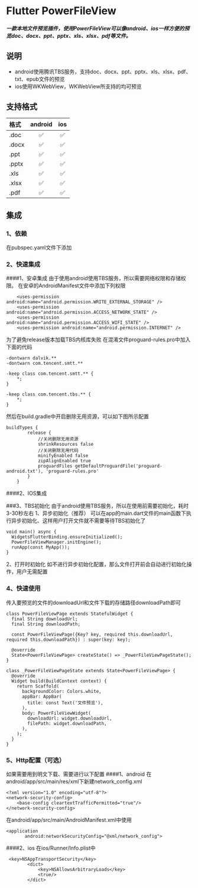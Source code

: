 # Flutter PowerFileView

##### 一款本地文件预览插件，使用PowerFileView可以像android、ios一样方便的预览doc、docx、ppt、pptx、xls、xlsx、pdf等文件。

## 说明
* android使用腾讯TBS服务，支持doc、docx、ppt、pptx、xls、xlsx、pdf、txt、epub文件的预览
* ios使用WKWebView，WKWebView所支持的均可预览

## 支持格式
|格式|android|ios|
|:----|:----:|:----:|
|.doc| ✅ | ✅ |
|.docx| ✅ | ✅ |
|.ppt| ✅ | ✅ |
|.pptx| ✅ | ✅ |
|.xls| ✅ | ✅ |
|.xlsx| ✅ | ✅ |
|.pdf|✅ | ✅ |

## 集成
### 1、依赖
在pubspec.yaml文件下添加

### 2、快速集成
####1、安卓集成
由于使用android使用TBS服务，所以需要网络权限和存储权限。
在安卓的AndroidManifest文件中添加下列权限
```
    <uses-permission android:name="android.permission.WRITE_EXTERNAL_STORAGE" />
    <uses-permission android:name="android.permission.ACCESS_NETWORK_STATE" />
    <uses-permission android:name="android.permission.ACCESS_WIFI_STATE" />
    <uses-permission android:name="android.permission.INTERNET" />
```
为了避免release版本加载TBS内核库失败
在混淆文件proguard-rules.pro中加入下面的代码
```
-dontwarn dalvik.**
-dontwarn com.tencent.smtt.**

-keep class com.tencent.smtt.** {
    *;
}

-keep class com.tencent.tbs.** {
    *;
}
```

然后在build.gradle中开启删除无用资源，可以如下图所示配置
```
buildTypes {
        release {
            //关闭删除无用资源
            shrinkResources false
            //关闭删除无用代码
            minifyEnabled false
            zipAlignEnabled true
            proguardFiles getDefaultProguardFile('proguard-android.txt'), 'proguard-rules.pro'
        }
    }
```

####2、IOS集成

###3、TBS初始化
由于android使用TBS服务，所以在使用前需要初始化，耗时3-30秒左右
1、异步初始化（推荐）
可以在app的main.dart文件的main函数下执行异步初始化、这样用户打开文件就不需要等待TBS初始化了
```
void main() async {
  WidgetsFlutterBinding.ensureInitialized();
  PowerFileViewManager.initEngine();
  runApp(const MyApp());
}
```
2、打开时初始化
如不进行异步初始化配置，那么文件打开前会自动进行初始化操作，用户无需配置


### 4、快速使用
传入要预览的文件的downloadUrl和文件下载的存储路径downloadPath即可
```
class PowerFileViewPage extends StatefulWidget {
  final String downloadUrl;
  final String downloadPath;

  const PowerFileViewPage({Key? key, required this.downloadUrl, required this.downloadPath}) : super(key: key);

  @override
  State<PowerFileViewPage> createState() => _PowerFileViewPageState();
}

class _PowerFileViewPageState extends State<PowerFileViewPage> {
  @override
  Widget build(BuildContext context) {
    return Scaffold(
      backgroundColor: Colors.white,
      appBar: AppBar(
        title: const Text('文件预览'),
      ),
      body: PowerFileViewWidget(
        downloadUrl: widget.downloadUrl,
        filePath: widget.downloadPath,
      ),
    );
  }
}
```


### 5、Http配置（可选）
如果需要用到明文下载、需要进行以下配置
####1、android
在android/app/src/main/res/xml下新建network_config.xml
```
<?xml version="1.0" encoding="utf-8"?>
<network-security-config>
    <base-config cleartextTrafficPermitted="true"/>
</network-security-config>
```

在android/app/src/main/AndroidManifest.xml中使用
```
<application
       android:networkSecurityConfig="@xml/network_config">
```
####2、ios
在ios/Runner/Info.plist中
```
 <key>NSAppTransportSecurity</key>
        <dict>
            <key>NSAllowsArbitraryLoads</key>
            <true/>
        </dict>
```





